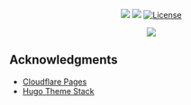 <div align="center">

[![](https://img.shields.io/website.svg?down_color=red&down_message=down&up_color=green&up_message=up&url=https://azlinux.fr&style=for-the-badge)](https://azlinux.fr/)
[![](https://img.shields.io/discord/935805859840290876?color=5865F2&label=discord&style=for-the-badge)](https://discord.com/invite/aThsHpfa7J)
[![License](https://img.shields.io/github/license/baptiste313/azlinux?style=for-the-badge)](https://unlicense.org/)
  
[![](https://pic.azlinux.fr/v1/93622/raw.webp)](https://azlinux.fr/)

</div>

## Acknowledgments

- [Cloudflare Pages](https://pages.cloudflare.com)
- [Hugo Theme Stack](https://github.com/CaiJimmy/hugo-theme-stack)
